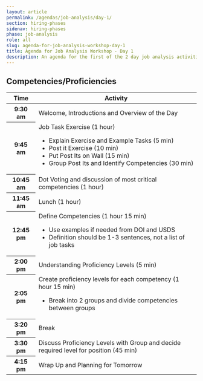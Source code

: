 ```yaml
---
layout: article
permalink: /agendas/job-analysis/day-1/
section: hiring-phases
sidenav: hiring-phases
phase: job-analysis
role: all
slug: agenda-for-job-analysis-workshop-day-1
title: Agenda for Job Analysis Workshop - Day 1
description: An agenda for the first of the 2 day job analysis activities.
---
```


## Competencies/Proficiencies

<table class="usa-table usa-table--borderless chp-agenda">
  <thead>
    <tr>
      <th scope="col">Time</th>
      <th scope="col">Activity</th>
    </tr>
  </thead>
  <tbody>
    <tr>
      <th scope="row">9:30 am</th>
      <td>Welcome, Introductions and Overview of the Day</td>
    </tr>
    <tr>
      <th scope="row">9:45 am</th>
      <td>
        Job Task Exercise (1 hour)
        <ul>
          <li>Explain Exercise and Example Tasks (5 min)</li>
          <li>Post it Exercise (10 min)</li>
          <li>Put Post Its on Wall (15 min)</li>
          <li>Group Post Its and Identify Competencies (30 min)</li>
        </ul>
      </td>
    </tr>
    <tr>
      <th scope="row">10:45 am</th>
      <td>
        Dot Voting and discussion of most critical competencies (1 hour)
      </td>
    </tr>
    <tr>
      <th scope="row">11:45 am</th>
      <td>
        Lunch (1 hour)
      </td>
    </tr>
    <tr>
      <th scope="row">12:45 pm</th>
      <td>
        Define Competencies (1 hour 15 min)
        <ul>
          <li>Use examples if needed from DOI and USDS</li>
          <li>Definition should be 1-3 sentences, not a list of job tasks</li>
        </ul>
      </td>
    </tr>
    <tr>
      <th scope="row">2:00 pm</th>
      <td>
        Understanding Proficiency Levels (5 min)
      </td>
    </tr>
    <tr>
      <th scope="row">2:05 pm</th>
      <td>
        Create proficiency levels for each competency (1 hour 15 min)
        <ul>
          <li>Break into 2 groups and divide competencies between groups</li>
        </ul>
      </td>
    </tr>
    <tr>
      <th scope="row">3:20 pm</th>
      <td>
        Break
      </td>
    </tr>
    <tr>
      <th scope="row">3:30 pm</th>
      <td>
        Discuss Proficiency Levels with Group and decide required level for position (45 min)
      </td>
    </tr>
    <tr>
      <th scope="row">4:15 pm</th>
      <td>
        Wrap Up and Planning for Tomorrow
      </td>
    </tr>
  </tbody>
</table>
